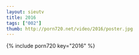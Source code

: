 ```yaml
--- 
layout: sieutv
title: 2016
tags: ["002"]
thumb: http://porn720.net/video/2016/poster.jpg
---
```

{% include porn720 key="2016" %} 
